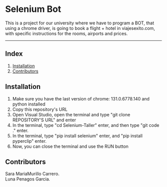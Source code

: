 # Selenium Bot

This is a project for our university where we have to program a BOT, that using a chrome driver, is going to book a flight + hotel in viajesexito.com, with specific instructions for the rooms, airports and prices.

---

## Index

1. [Installation](#installation)
2. [Contributors](#Contributors)

## Installation

1. Make sure you have the last version of chrome: 131.0.6778.140 and python installed
2. Copy this repository's URL
3. Open Visual Studio, open the terminal and type "git clone REPOSITORY'S URL" and enter
4. In the terminal, type "cd Selenium-Taller" enter,  and then type "git code ." enter.
5. In the terminal, type "pip install selenium" enter, and "pip install pyperclip" enter.
6. Now, you can close the terminal and use the RUN button

## Contributors

Sara MariaMurillo Carrero.  
Luna Penagos Garcia.   

